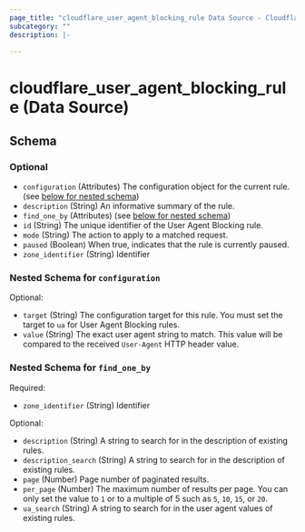 ```yaml
---
page_title: "cloudflare_user_agent_blocking_rule Data Source - Cloudflare"
subcategory: ""
description: |-
  
---
```


# cloudflare_user_agent_blocking_rule (Data Source)




<!-- schema generated by tfplugindocs -->
## Schema

### Optional

- `configuration` (Attributes) The configuration object for the current rule. (see [below for nested schema](#nestedatt--configuration))
- `description` (String) An informative summary of the rule.
- `find_one_by` (Attributes) (see [below for nested schema](#nestedatt--find_one_by))
- `id` (String) The unique identifier of the User Agent Blocking rule.
- `mode` (String) The action to apply to a matched request.
- `paused` (Boolean) When true, indicates that the rule is currently paused.
- `zone_identifier` (String) Identifier

<a id="nestedatt--configuration"></a>
### Nested Schema for `configuration`

Optional:

- `target` (String) The configuration target for this rule. You must set the target to `ua` for User Agent Blocking rules.
- `value` (String) The exact user agent string to match. This value will be compared to the received `User-Agent` HTTP header value.


<a id="nestedatt--find_one_by"></a>
### Nested Schema for `find_one_by`

Required:

- `zone_identifier` (String) Identifier

Optional:

- `description` (String) A string to search for in the description of existing rules.
- `description_search` (String) A string to search for in the description of existing rules.
- `page` (Number) Page number of paginated results.
- `per_page` (Number) The maximum number of results per page. You can only set the value to `1` or to a multiple of 5 such as `5`, `10`, `15`, or `20`.
- `ua_search` (String) A string to search for in the user agent values of existing rules.


